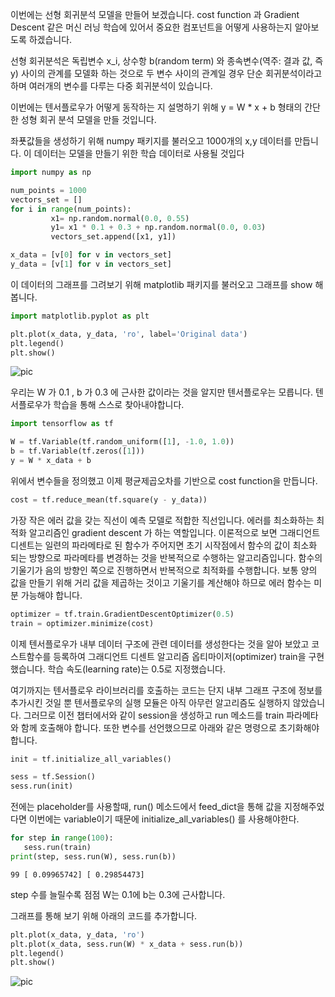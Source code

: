 
이번에는 선형 회귀분석 모델을 만들어 보겠습니다. cost function 과 Gradient Descent 같은 머신 러닝 학습에 있어서 중요한 컴포넌트을 어떻게 사용하는지 알아보도록 하겠습니다.

선형 회귀분석은 독립변수 x_i, 상수항 b(random term) 와 종속변수(역주: 결과 값, 즉 y) 사이의 관계를 모델화 하는 것으로 두 변수 사이의 관계일 경우 단순 회귀분석이라고 하며 여러개의 변수를 다루는 다중 회귀분석이 있습니다.

이번에는 텐서플로우가 어떻게 동작하는 지 설명하기 위해 y = W * x + b 형태의 간단한 성형 회귀 분석 모델을 만들 것입니다.

좌푯값들을 생성하기 위해 numpy 패키지를 불러오고 1000개의 x,y 데이터를 만듭니다. 이 데이터는 모델을 만들기 위한 학습 데이터로 사용될 것입다


```python
import numpy as np

num_points = 1000
vectors_set = []
for i in range(num_points):
         x1= np.random.normal(0.0, 0.55)
         y1= x1 * 0.1 + 0.3 + np.random.normal(0.0, 0.03)
         vectors_set.append([x1, y1])

x_data = [v[0] for v in vectors_set]
y_data = [v[1] for v in vectors_set]
```

이 데이터의 그래프를 그려보기 위해 matplotlib 패키지를 불러오고
그래프를 show 해봅니다.


```python
import matplotlib.pyplot as plt

plt.plot(x_data, y_data, 'ro', label='Original data')
plt.legend()
plt.show()
```

![pic](https://tensorflowkorea.files.wordpress.com/2016/04/image014.png?w=625)

우리는 W 가 0.1 , b 가 0.3 에 근사한 값이라는 것을 알지만 텐서플로우는 모릅니다. 텐서플로우가 학습을 통해 스스로 찾아내야합니다.


```python
import tensorflow as tf

W = tf.Variable(tf.random_uniform([1], -1.0, 1.0))
b = tf.Variable(tf.zeros([1]))
y = W * x_data + b
```

위에서 변수들을 정의했고 이제 평균제곱오차를 기반으로 cost function을 만듭니다.


```python
cost = tf.reduce_mean(tf.square(y - y_data))
```

가장 작은 에러 값을 갖는 직선이 예측 모델로 적합한 직선입니다. 에러를 최소화하는 최적화 알고리즘인 gradient descent 가 하는 역할입니다.
이론적으로 보면 그래디언트 디센트는 일련의 파라메타로 된 함수가 주어지면 초기 시작점에서 함수의 값이 최소화 되는 방향으로 파라메타를 변경하는 것을 반복적으로 수행하는 알고리즘입니다. 함수의 기울기가 음의 방향인 쪽으로 진행하면서 반복적으로 최적화를 수행합니다. 보통 양의 값을 만들기 위해 거리 값을 제곱하는 것이고 기울기를 계산해야 하므로 에러 함수는 미분 가능해야 합니다.


```python
optimizer = tf.train.GradientDescentOptimizer(0.5)
train = optimizer.minimize(cost)
```

이제 텐서플로우가 내부 데이터 구조에 관련 데이터를 생성한다는 것을 알아 보았고 코스트함수를 등록하여 그래디언트 디센트 알고리즘 옵티마이저(optimizer) train을 구현했습니다. 학습 속도(learning rate)는 0.5로 지정했습니다.

여기까지는 텐서플로우 라이브러리를 호출하는 코드는 단지 내부 그래프 구조에 정보를 추가시킨 것일 뿐 텐서플로우의 실행 모듈은 아직 아무런 알고리즘도 실행하지 않았습니다. 그러므로 이전 챕터에서와 같이 session을 생성하고 run 메소드를 train 파라메타와 함께 호출해야 합니다.  또한 변수를 선언했으므로 아래와 같은 명령으로 초기화해야 합니다.


```python
init = tf.initialize_all_variables()

sess = tf.Session()
sess.run(init)
```

전에는 placeholder를 사용할때, run() 메소드에서 feed_dict을 통해 값을 지정해주었다면 이번에는 variable이기 때문에 initialize_all_variables() 를 사용해야한다. 


```python
for step in range(100):
   sess.run(train)
print(step, sess.run(W), sess.run(b))
```

    99 [ 0.09965742] [ 0.29854473]


step 수를 늘릴수록 점점 W는 0.1에 b는 0.3에 근사합니다.

그래프를 통해 보기 위해 아래의 코드를 추가합니다.

```python
plt.plot(x_data, y_data, 'ro')
plt.plot(x_data, sess.run(W) * x_data + sess.run(b))
plt.legend()
plt.show()
```

![pic](https://tensorflowkorea.files.wordpress.com/2016/04/image016.png?w=625)

